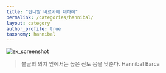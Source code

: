 ```yaml
---
title: "한니발 바르카에 대하여"
permalink: /categories/hannibal/
layout: category
author_profile: true
taxonomy: hannibal
---
```


![ex_screenshot]({{site.baseurl}}/assets/main2.jpg)

> 불굴의 의지 앞에서는 높은 산도 몸을 낮춘다.
> Hannibal Barca

